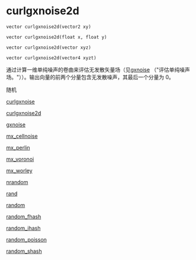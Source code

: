 # curlgxnoise2d

`vector curlgxnoise2d(vector2 xy)`

`vector curlgxnoise2d(float x, float y)`

`vector curlgxnoise2d(vector xyz)`

`vector curlgxnoise2d(vector4 xyzt)`

通过计算一维单纯噪声的卷曲来评估无发散矢量场（见[gxnoise](gxnoise.html) （"评估单纯噪声场。"））。输出向量的前两个分量包含无发散噪声，其最后一个分量为 0。

随机

[curlgxnoise](curlgxnoise.html)

[curlgxnoise2d](curlgxnoise2d.html)

[gxnoise](gxnoise.html)

[mx_cellnoise](mx_cellnoise.html)

[mx_perlin](mx_perlin.html)

[mx_voronoi](mx_voronoi.html)

[mx_worley](mx_worley.html)

[nrandom](nrandom.html)

[rand](rand.html)

[random](random.html)

[random_fhash](random_fhash.html)

[random_ihash](random_ihash.html)

[random_poisson](random_poisson.html)

[random_shash](random_shash.html)
